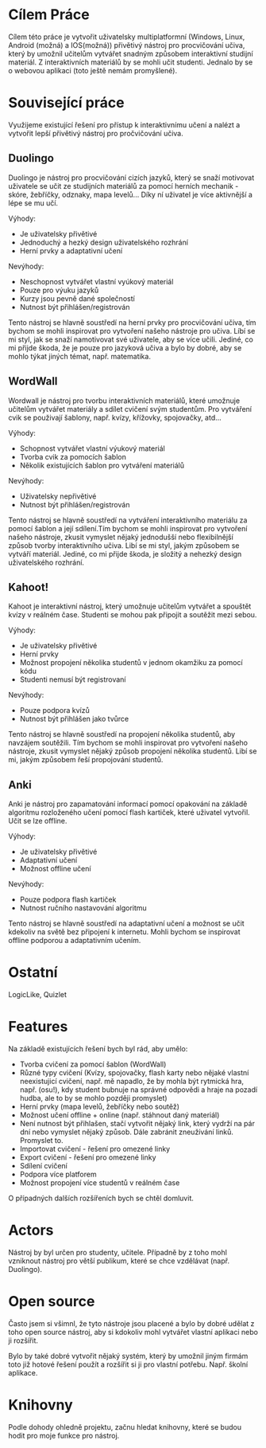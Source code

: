# Cílem Práce

Cílem této práce je vytvořit uživatelsky multiplatformní (Windows, Linux, Android (možná) a IOS(možná)) přivětivý nástroj pro procvičování učiva, který by umožnil učitelům vytvářet snadným způsobem interaktivní studijní materiál. Z interaktivních materiálů by se mohli učit studenti. Jednalo by se o webovou aplikaci (toto ještě nemám promyšlené).

# Související práce

Využijeme existující řešení pro přístup k interaktivnímu učení a nalézt a vytvořit lepší přivětivý nástroj pro pročvičování učiva. 

## Duolingo

Duolingo je nástroj pro procvičování cizích jazyků, který se snaží motivovat uživatele se učit ze studijních materiálů za pomocí herních mechanik - skóre, žebříčky, odznaky, mapa levelů... Díky ní uživatel je více aktivnější a lépe se mu učí. 

Výhody:

- Je uživatelsky přivětivé
- Jednoduchý a hezký design uživatelského rozhrání
- Herní prvky a adaptativní učení

Nevýhody:

- Neschopnost vytvářet vlastní vyúkový materiál 
- Pouze pro výuku jazyků
- Kurzy jsou pevně dané společností
- Nutnost být přihlášen/registrován 

Tento nástroj se hlavně soustředí na herní prvky pro procvičování učiva, tím bychom se mohli inspirovat pro vytvoření našeho nástroje pro učiva. Líbí se mi styl, jak se snaží namotivovat své uživatele, aby se více učili. Jediné, co mi přijde škoda, že je pouze pro jazyková učiva a bylo by dobré, aby se mohlo týkat jiných témat, např. matematika.

## WordWall

Wordwall je nástroj pro tvorbu interaktivních materiálů, které umožnuje učitelům vytvářet materiály a sdílet cvičení svým studentům. Pro vytváření cvik se použivají šablony, např. kvízy, křížovky, spojovačky, atd... 

Výhody:

- Schopnost vytvářet vlastní výukový materiál 
- Tvorba cvik za pomocích šablon
- Několik existujících šablon pro vytváření materiálů

Nevýhody:

- Uživatelsky nepřivětivé
- Nutnost být přihlášen/registrován 

Tento nástroj se hlavně soustředí na vytváření interaktivního materiálu za pomocí šablon a její sdílení.Tím bychom se mohli inspirovat pro vytvoření našeho nástroje, zkusit vymyslet nějaký jednodušší nebo flexibilnější způsob tvorby interaktivního učiva. Libí se mi styl, jakým způsobem se vytváří materiál. Jediné, co mi přijde škoda, je složitý a nehezký design uživatelského rozhrání.

## Kahoot!

Kahoot je interaktivní nástroj, který umožnuje učitelům vytvářet a spouštět kvízy v reálném čase. Studenti se mohou pak připojit a soutěžit mezi sebou.

Výhody:

- Je uživatelsky přivětivé
- Herní prvky
- Možnost propojení několika studentů v jednom okamžiku za pomocí kódu
- Studenti nemusí být registrovaní

Nevýhody:

- Pouze podpora kvízů 
- Nutnost být přihlášen jako tvůrce

Tento nástroj se hlavně soustředí na propojení několika studentů, aby navzájem soutěžili. Tím bychom se mohli inspirovat pro vytvoření našeho nástroje, zkusit vymyslet nějaký způsob propojení několika studentů. Libí se mi, jakým způsobem řeší propojování studentů.

## Anki

Anki je nástroj pro zapamatování informací pomocí opakování na základě algoritmu rozloženého učení pomocí flash kartiček, které uživatel vytvořil. Učit se lze offline.  

Výhody:

- Je uživatelsky přivětivé
- Adaptativní učení
- Možnost offline učení

Nevýhody:

- Pouze podpora flash kartiček
- Nutnost ručního nastavování algoritmu

Tento nástroj se hlavně soustředí na adaptativní učení a možnost se učit kdekoliv na světě bez připojení k internetu. Mohli bychom se inspirovat offline podporou a adaptativním učením.

# Ostatní

LogicLike, Quizlet

# Features

Na základě existujících řešení bych byl rád, aby umělo:

- Tvorba cvičení za pomocí šablon (WordWall)
- Různé typy cvičení (Kvízy, spojovačky, flash karty nebo nějaké vlastní neexistujicí cvičení, např. mě napadlo, že by mohla být rytmická hra, např. (osu!), kdy student bubnuje na správné odpovědi a hraje na pozadí hudba, ale to by se mohlo později promyslet)
- Herní prvky (mapa levelů, žebříčky nebo soutěž)
- Možnost učení offline + online (např. stáhnout daný materiál)
- Není nutnost být přihlašen, stačí vytvořit nějaký link, který vydrží na pár dní nebo vymyslet nějaký způsob. Dále zabránit zneužívání linků. Promyslet to.
- Importovat cvičení - řešení pro omezené linky
- Export cvičení - řešení pro omezené linky
- Sdílení cvičení
- Podpora více platforem
- Možnost propojení více studentů v reálném čase


O případných dalších rozšířeních bych se chtěl domluvit. 

# Actors

Nástroj by byl určen pro studenty, učitele. Případně by z toho mohl vzniknout nástroj pro větší publikum, které se chce vzdělávat (např. Duolingo). 

# Open source

Často jsem si všimnl, že tyto nástroje jsou placené a bylo by dobré udělat z toho open source nástroj, aby si kdokoliv mohl vytvářet vlastní aplikaci nebo ji rozšířit.

Bylo by také dobré vytvořit nějaký systém, který by umožnil jiným firmám toto již hotové řešení použít a rozšířit si ji pro vlastní potřebu. Např. školní aplikace.

# Knihovny

Podle dohody ohledně projektu, začnu hledat knihovny, které se budou hodit pro moje funkce pro nástroj.

